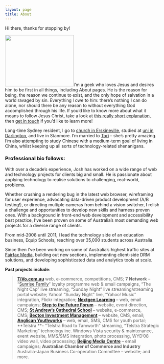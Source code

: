 ```yaml
---
layout: page
title: About
---
```

Hi there, thanks for stopping by!

<img class="alignright" title="Me, at some point." src="/blog/wp-content/static/hotgeek.jpg" alt="" width="224" height="168" />I&#8217;m a geek who loves Jesus and desires him to be first in all things, including About pages. He is the reason for being, the reason we continue to exist, and the only hope of salvation in a world ravaged by sin. Everything I owe to him: there&#8217;s nothing I can do alone, nor should there be any reason to without everything God accomplished through his life. If you&#8217;d like to know more about what it means to follow Jesus Christ, take a look at [this really short explanation][1], then [get in touch][1] if you&#8217;d like to learn more!

Long-time Sydney resident, I go to [church in Erskineville][2], studied at [uni in Darlington][3], and live in Stanmore. I&#8217;m married to [Tori][4] &#8211; she&#8217;s pretty amazing. I&#8217;m also attempting to study Chinese with a medium-term goal of living in China, whilst keeping up all sorts of technology-related shenanigans.

### Professional bio follows:

With over a decade’s experience, Josh has worked on a wide range of web and technology projects for clients big and small. He is passionate about applying technology to realise solutions to challenging, real-world, problems.

Whether crushing a rendering bug in the latest web browser, wireframing for user experience, advocating data-driven product development (A/B testing!), or directing multiple cameras from behind a vision switcher, I relish a challenge and opportunities to develop new skills and harness proven ones. With a background in front-end web development and accessibility best practice, I’ve been proven on some of Australia’s most demanding web projects for a diverse range of clients.

From mid-2008 until 2011, I lead the technology side of an education business, Equip Schools, reaching over 35,000 students across Australia.

Since then I’ve been working on some of Australia’s highest traffic sites at [Fairfax Media][15], building out new sections, implementing client-side DRM solutions, and developing sophisticated data and analytics tools at scale.

**Past projects include**:

> [**TiVo.com.au**][7] web, <span>e-commerce</span>, competitions, CMS; **7 Network** &#8211; &#8220;[Sunrise Family][8]&#8221; loyalty programme web & email campaigns, &#8220;The Night Cap&#8221; live streaming, &#8220;Sunday Night&#8221; live streaming/streaming portal website; Yahoo! &#8220;Sunday Night&#8221; live, &#8220;Yahoo! Music&#8221; integration, <span>Flickr</span> integration; [**Nextgen Learning**][9] &#8211; web, email campaigns; [**Step to the Future Forum**][10] &#8211; website, event direction, CMS; [**St Andrew&#8217;s Cathedral School**][11] &#8211; website, e-commerce, CMS; [**Becton Investment Management**][12] &#8211; website, CMS, email; [**Anglican Youthworks**][13] &#8211; web, email, SMS, CMS for youth portal; **Telstra **- &#8220;<span><span>Telstra</span></span> Road to Tamworth&#8221; streaming, &#8220;<span><span>Telstra</span></span> Strategic Marketing&#8221; technology inc. Windows Vista security & maintenance, event website, MMS/SMS integration, photo processing, WYD&#8217;08 video wall, video processing; [**Beijing Media Centre**][14] &#8211; email campaigns; **Australian Chamber of Commerce and Industry** Australia-Japan Business Co-operation Committee &#8211; website; and more.

 [1]: http://www.twowaystolive.com/
 [2]: http://www.erkochurch.com/
 [3]: http://www.usyd.edu.au/
 [4]: http://toristreet.com/
 [5]: http://webstandardsgroup.org/
 [6]: http://www.equipschools.com/
 [7]: http://www.tivo.com.au
 [8]: http://www.sunrisefamily.com.au/
 [9]: http://www.nextgenlearning.com.au/
 [10]: http://www.steptothefuture.com/
 [11]: http://www.sacs.nsw.edu.au/
 [12]: http://www.bim.com.au/
 [13]: http://www.fervr.net/
 [14]: http://www.bjmediaservices.com/
 [15]: http://www.fairfaxmedia.com.au/